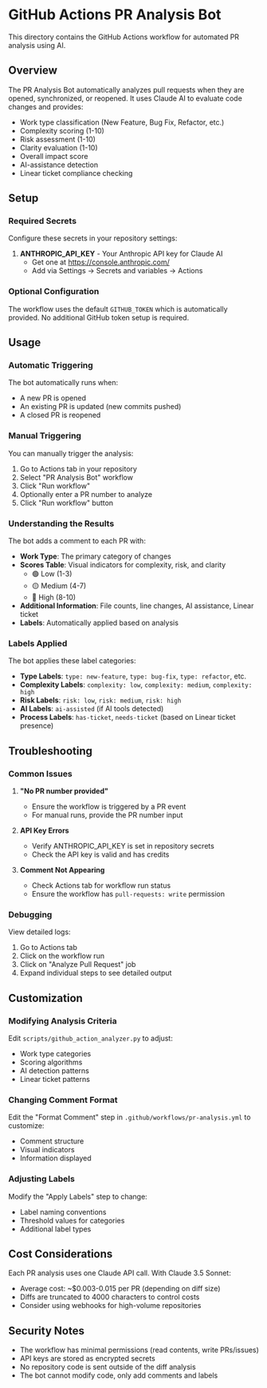 # GitHub Actions PR Analysis Bot

This directory contains the GitHub Actions workflow for automated PR analysis using AI.

## Overview

The PR Analysis Bot automatically analyzes pull requests when they are opened, synchronized, or reopened. It uses Claude AI to evaluate code changes and provides:

- Work type classification (New Feature, Bug Fix, Refactor, etc.)
- Complexity scoring (1-10)
- Risk assessment (1-10)
- Clarity evaluation (1-10)
- Overall impact score
- AI-assistance detection
- Linear ticket compliance checking

## Setup

### Required Secrets

Configure these secrets in your repository settings:

1. **ANTHROPIC_API_KEY** - Your Anthropic API key for Claude AI
   - Get one at https://console.anthropic.com/
   - Add via Settings → Secrets and variables → Actions

### Optional Configuration

The workflow uses the default `GITHUB_TOKEN` which is automatically provided. No additional GitHub token setup is required.

## Usage

### Automatic Triggering

The bot automatically runs when:
- A new PR is opened
- An existing PR is updated (new commits pushed)
- A closed PR is reopened

### Manual Triggering

You can manually trigger the analysis:

1. Go to Actions tab in your repository
2. Select "PR Analysis Bot" workflow
3. Click "Run workflow"
4. Optionally enter a PR number to analyze
5. Click "Run workflow" button

### Understanding the Results

The bot adds a comment to each PR with:

- **Work Type**: The primary category of changes
- **Scores Table**: Visual indicators for complexity, risk, and clarity
  - 🟢 Low (1-3)
  - 🟡 Medium (4-7)
  - 🔴 High (8-10)
- **Additional Information**: File counts, line changes, AI assistance, Linear ticket
- **Labels**: Automatically applied based on analysis

### Labels Applied

The bot applies these label categories:

- **Type Labels**: `type: new-feature`, `type: bug-fix`, `type: refactor`, etc.
- **Complexity Labels**: `complexity: low`, `complexity: medium`, `complexity: high`
- **Risk Labels**: `risk: low`, `risk: medium`, `risk: high`
- **AI Labels**: `ai-assisted` (if AI tools detected)
- **Process Labels**: `has-ticket`, `needs-ticket` (based on Linear ticket presence)

## Troubleshooting

### Common Issues

1. **"No PR number provided"**
   - Ensure the workflow is triggered by a PR event
   - For manual runs, provide the PR number input

2. **API Key Errors**
   - Verify ANTHROPIC_API_KEY is set in repository secrets
   - Check the API key is valid and has credits

3. **Comment Not Appearing**
   - Check Actions tab for workflow run status
   - Ensure the workflow has `pull-requests: write` permission

### Debugging

View detailed logs:
1. Go to Actions tab
2. Click on the workflow run
3. Click on "Analyze Pull Request" job
4. Expand individual steps to see detailed output

## Customization

### Modifying Analysis Criteria

Edit `scripts/github_action_analyzer.py` to adjust:
- Work type categories
- Scoring algorithms
- AI detection patterns
- Linear ticket patterns

### Changing Comment Format

Edit the "Format Comment" step in `.github/workflows/pr-analysis.yml` to customize:
- Comment structure
- Visual indicators
- Information displayed

### Adjusting Labels

Modify the "Apply Labels" step to change:
- Label naming conventions
- Threshold values for categories
- Additional label types

## Cost Considerations

Each PR analysis uses one Claude API call. With Claude 3.5 Sonnet:
- Average cost: ~$0.003-0.015 per PR (depending on diff size)
- Diffs are truncated to 4000 characters to control costs
- Consider using webhooks for high-volume repositories

## Security Notes

- The workflow has minimal permissions (read contents, write PRs/issues)
- API keys are stored as encrypted secrets
- No repository code is sent outside of the diff analysis
- The bot cannot modify code, only add comments and labels